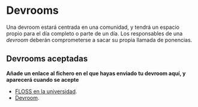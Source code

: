 # Devrooms

Una devroom estará centrada en una comunidad, y tendrá un espacio propio para el día completo o parte de un día. Los responsables de una *devroom* deberán comprometerse a sacar su propia llamada de ponencias.

## Devrooms aceptadas

**Añade un enlace al fichero en el que hayas enviado tu devroom aquí, y
aparecerá cuando se acepte**

* [FLOSS en la universidad](universidad.md).
* [Devroom](plantilla.md).
